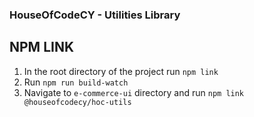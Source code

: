 ### HouseOfCodeCY - Utilities Library

## NPM LINK

1. In the root directory of the project run `npm link`
2. Run `npm run build-watch`
3. Navigate to `e-commerce-ui` directory and run `npm link @houseofcodecy/hoc-utils`

